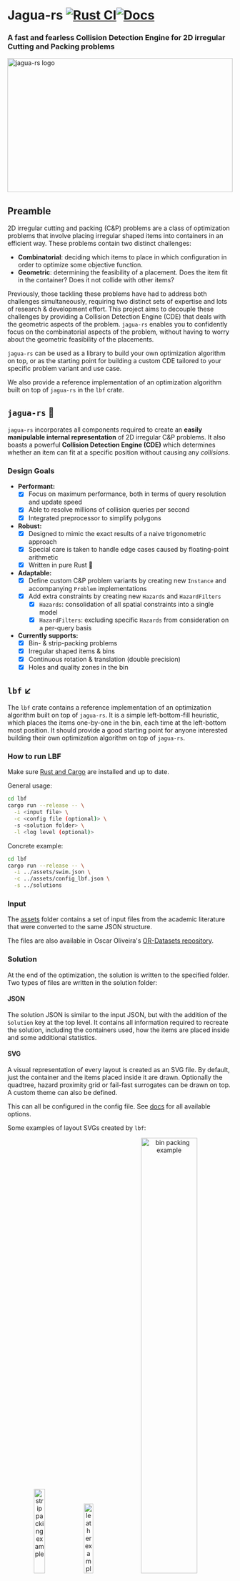 # Jagua-rs [![Rust CI](https://github.com/JeroenGar/jagua-rs/actions/workflows/rust.yml/badge.svg?branch=main)](https://github.com/JeroenGar/jagua-rs/actions/workflows/rust.yml)[![Docs](https://github.com/JeroenGar/jagua-rs/actions/workflows/doc.yml/badge.svg)](https://jeroengar.github.io/jagua-rs-docs/jagua_rs/)

### A fast and fearless Collision Detection Engine for 2D irregular Cutting and Packing problems

<img src="img/jaguars_logo.svg" width="100%" height="300px" alt="jagua-rs logo">

## Preamble

2D irregular cutting and packing (C&P) problems are a class of optimization problems that involve placing irregular
shaped items into containers in an efficient way.
These problems contain two distinct challenges:

* **Combinatorial**: deciding which items to place in which configuration in order to optimize some objective function.
* **Geometric**: determining the feasibility of a placement. Does the item fit in the container? Does it not collide
  with other items?

Previously, those tackling these problems have had to address both challenges simultaneously, 
requiring two distinct sets of expertise and lots of research & development effort.
This project aims to decouple these challenges by providing a Collision Detection Engine (CDE) that deals with the
geometric aspects of the problem.
`jagua-rs` enables you to confidently focus on the combinatorial aspects of the problem, without having to worry about
the geometric feasibility of the placements.

`jagua-rs` can be used as a library to build your own optimization algorithm on top, or 
as the starting point for building a custom CDE tailored to your specific problem variant and use case.

We also provide a reference implementation of an optimization algorithm built on top of `jagua-rs` in the `lbf` crate.

## `jagua-rs` 🐆

`jagua-rs` incorporates all components required to create an **easily manipulable internal representation** of 2D
irregular C&P problems.
It also boasts a powerful **Collision Detection Engine (CDE)** which determines whether an item can fit at a specific
position without causing any *collisions*.

### Design Goals

- **Performant:**
    - [x] Focus on maximum performance, both in terms of query resolution and update speed
    - [x] Able to resolve millions of collision queries per second
    - [x] Integrated preprocessor to simplify polygons
- **Robust:**
    - [x] Designed to mimic the exact results of a naive trigonometric approach
    - [x] Special care is taken to handle edge cases caused by floating-point arithmetic
    - [x] Written in pure Rust 🦀
- **Adaptable:**
    - [x] Define custom C&P problem variants by creating new `Instance` and accompanying `Problem` implementations
    - [x] Add extra constraints by creating new `Hazards` and `HazardFilters`
        - [x] `Hazards`: consolidation of all spatial constraints into a single model
        - [x] `HazardFilters`: excluding specific `Hazards` from consideration on a per-query basis
- **Currently supports:**
    - [x] Bin- & strip-packing problems
    - [x] Irregular shaped items & bins
    - [x] Continuous rotation & translation (double precision)
    - [x] Holes and quality zones in the bin

## `lbf` ↙️

The `lbf` crate contains a reference implementation of an optimization algorithm built on top of `jagua-rs`.
It is a simple left-bottom-fill heuristic, which places the items one-by-one in the bin, each time at the left-bottom
most position.
It should provide a good starting point for anyone interested building their own optimization algorithm on top
of `jagua-rs`.

### How to run LBF

Make sure [Rust and Cargo](https://www.rust-lang.org/learn/get-started) are installed and up to date.

General usage:

```bash
cd lbf
cargo run --release -- \
  -i <input file> \
  -c <config file (optional)> \
  -s <solution folder> \
  -l <log level (optional)>
```

Concrete example:

```bash
cd lbf
cargo run --release -- \
  -i ../assets/swim.json \
  -c ../assets/config_lbf.json \
  -s ../solutions
```

### Input

The [assets](assets) folder contains a set of input files from the academic literature that were converted to the
same JSON structure.

The files are also available in Oscar Oliveira's
[OR-Datasets repository](https://github.com/Oscar-Oliveira/OR-Datasets/tree/master/Cutting-and-Packing/2D-Irregular).

### Solution

At the end of the optimization, the solution is written to the specified folder.
Two types of files are written in the solution folder:

#### JSON

The solution JSON is similar to the input JSON, but with the addition of the `Solution` key at the top level.
It contains all information required to recreate the solution, including the containers used, how the items are placed inside and some additional statistics.

#### SVG

A visual representation of every layout is created as an SVG file.
By default, just the container and the items placed inside it are drawn.
Optionally the quadtree, hazard proximity grid or fail-fast surrogates can be drawn on top.
A custom theme can also be defined.

This can all be configured in the config file.
See [docs](https://jeroengar.github.io/jagua-rs-docs/lbf/io/svg_util/struct.SvgDrawOptions.html) for all available
options.

Some examples of layout SVGs created by `lbf`:
<p align="center">
  <img src="img/sp_example.svg" width="22%" alt="strip packing example">
  <img src="img/leather_example.svg" width="20%" alt="leather example">
  <img src="img/bp_example.svg" width="50%" alt="bin packing example">
</p>

*Note: Unfortunately, the SVG standard does not support strokes drawn purely inside (or outside) of polygons.
Items might therefore sometimes falsely appear to be (very slightly) colliding in the SVG visualizations.*

### Config JSON

Configuration of `jagua-rs` and `lbf` heuristic is done through a JSON file.
An example config file is provided [here](assets/config_lbf.json).
If no config file is provided, the default configuration is used.

The configuration file is a JSON file with the following structure:
```javascript
{
  "cde_config": { //Configuration of the collision detection engine
    "quadtree_depth": 5, //Maximum depth of the quadtree is 5
    "hpg_n_cells": 2000, //The hazard proximity grid contains 2000 cells
    "item_surrogate_config": {
      "pole_coverage_goal": 0.9, //The surrogate will stop generating poles when 90% of the item is covered
      "max_poles": 10, //The surrogate will at most generate 10 poles
      "n_ff_poles": 2, //Two poles will be used for fail-fast collision detection
      "n_ff_piers": 0 //Zero piers will be used for fail-fast collision detection
    }
  },
  "poly_simpl_tolerance": 0.001, //Polygons will be simplified until at most a 0.1% deviation in area from the original
  "prng_seed": 0, //Seed for the pseudo-random number generator. If undefined the outcome will be non-deterministic
  "n_samples": 5000, //5000 placement samples will be queried per item per layout
  "ls_frac": 0.2 //Of those 5000, 80% will be sampled at uniformly at random, 20% will be local search samples
}
```

See [docs](https://jeroengar.github.io/jagua-rs-docs/lbf/lbf_config/struct.LBFConfig.html) for a detailed description of all
available options.

### Important note

Due to `lbf` being a one-pass constructive heuristic, the final solution quality is very *chaotic*. \
Meaning that tiny changes in the operation of the algorithm (sorting of the items, configuration, prng seed...) 
will lead to solutions with drastically different quality. \
Seemingly superior configurations (such as increased `n_samples`), for example, can result in worse solutions and vice versa. \
Omitting `prng_seed` in the config file disables deterministic behavior and will demonstrate this variation in solution quality.

**This heuristic should only serve as a reference implementation of how to use `jagua-rs` and not as a 
optimization algorithm for any real-world use case.**

## Documentation

Documentation of this repo is written with rustdoc and is the newest version is automatically deployed to GitHub Pages:

[`jagua-rs` docs](https://jeroengar.github.io/jagua-rs-docs/jagua_rs/)    
[`lbf` docs](https://jeroengar.github.io/jagua-rs-docs/lbf/)

Alternatively, you can compile and view the docs of older versions locally with `cargo doc --open`.

## Testing

The `jagua-rs` codebase contains a suite of assertion checks which verify the correctness of the engine.
These `debug_asserts` are enabled by default in debug and test builds but are omitted in release builds to maximize performance.

Additionally, `lbf` contains some basic integration tests to validate the correctness of the engine on a macro level.
It basically runs the heuristic on a set of input files with multiple configurations with assertions enabled.

The scope of these tests needs to be expanded in the future.

## Development

Contributions to `jagua-rs` are more than welcome! 
To submit code contributions, [fork](https://help.github.com/articles/fork-a-repo/) the repository, 
commit your changes, and [submit a pull request](https://help.github.com/articles/creating-a-pull-request-from-a-fork/).

## License

This project is licensed under Mozilla Public License 2.0 - see the [LICENSE](LICENSE) file for details.

## Acknowledgements

This project began development at [KU Leuven](https://www.kuleuven.be/english/) and was funded by [Research Foundation - Flanders (FWO)](https://www.fwo.be/en/) (grant number: 1S71222N).

<img src="https://upload.wikimedia.org/wikipedia/commons/f/fc/Fonds_Wetenschappelijk_Onderzoek_logo.svg" height="50px" alt="FWO logo">
&nbsp;&nbsp;&nbsp;&nbsp;&nbsp;
<img src="https://upload.wikimedia.org/wikipedia/commons/4/49/KU_Leuven_logo.svg" height="50px" alt="KU Leuven logo">
